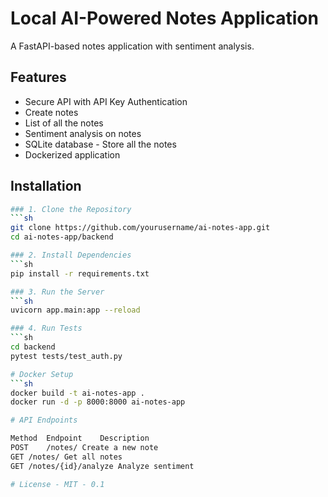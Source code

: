 # Local AI-Powered Notes Application

A FastAPI-based notes application with sentiment analysis.

## Features
- Secure API with API Key Authentication 
- Create notes
- List of all the notes
- Sentiment analysis on notes
- SQLite database - Store all the notes
- Dockerized application 

## Installation
```sh
### 1. Clone the Repository
```sh
git clone https://github.com/yourusername/ai-notes-app.git
cd ai-notes-app/backend

### 2. Install Dependencies
```sh
pip install -r requirements.txt

### 3. Run the Server
```sh
uvicorn app.main:app --reload

### 4. Run Tests
```sh
cd backend 
pytest tests/test_auth.py

# Docker Setup
```sh
docker build -t ai-notes-app .
docker run -d -p 8000:8000 ai-notes-app

# API Endpoints

Method	Endpoint	Description
POST	/notes/	Create a new note
GET	/notes/	Get all notes
GET	/notes/{id}/analyze	Analyze sentiment

# License - MIT - 0.1